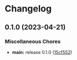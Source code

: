 # Changelog

## 0.1.0 (2023-04-21)


### Miscellaneous Chores

* **main:** release 0.1.0 ([15cf552](https://github.com/two4zero/cra-bootstrap-awesome/commit/15cf552efb14aeaf5e2c94ff7f9ac7b547ab10e7))
